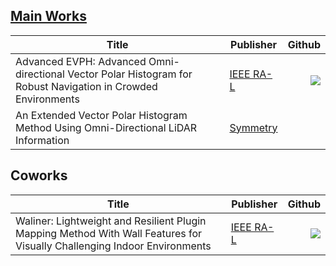 
## [Main Works](https://orcid.org/0009-0006-1230-8135 "ORCID")
| Title  | Publisher | Github|
| ------------- | -------------|-------------: |
| Advanced EVPH: Advanced Omni-directional Vector Polar Histogram for Robust Navigation in Crowded Environments  | [IEEE RA-L](about:blank "accepted")  | [<img src="https://img.shields.io/badge/Github-181717?style=flat&logo=github&logoColor=white"/>](https://github.com/BottleXu/advanced_evph "git")|
| An Extended Vector Polar Histogram Method Using Omni-Directional LiDAR Information  | [Symmetry](https://www.mdpi.com/2073-8994/15/8/1545 "10.3390/sym15081545") | |

## Coworks
| Title  | Publisher | Github|
| ------------- | -------------|-------------: |
| Waliner: Lightweight and Resilient Plugin Mapping Method With Wall Features for Visually Challenging Indoor Environments  | [IEEE RA-L](https://ieeexplore.ieee.org/document/10969808 "10.1109/LRA.2025.3562370")|[<img src="https://img.shields.io/badge/Github-181717?style=flat&logo=github&logoColor=white"/>](https://github.com/Multiplanet-Robot/Waliner-Lightweight-and-Resilient-Plugin-Mapping-Method-With-Wall-Features "git")|




<!--
**BottleXu/BottleXu** is a ✨ _special_ ✨ repository because its `README.md` (this file) appears on your GitHub profile.

Here are some ideas to get you started:

- 🔭 I’m currently working on ...
- 🌱 I’m currently learning ...
- 👯 I’m looking to collaborate on ...
- 🤔 I’m looking for help with ...
- 💬 Ask me about ...
- 📫 How to reach me: ...
- 😄 Pronouns: ...
- ⚡ Fun fact: ...
-->
